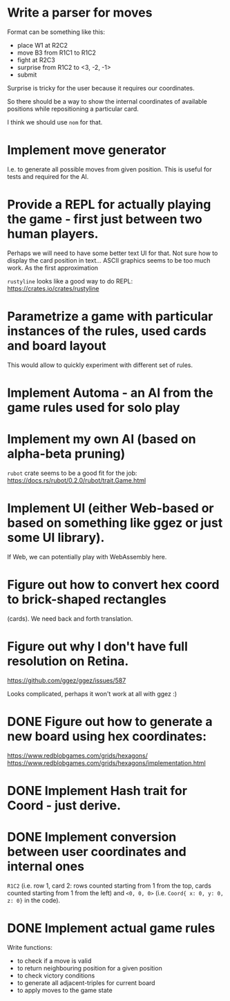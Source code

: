 # Write a parser for moves

Format can be something like this:

- place W1 at R2C2
- move B3 from R1C1 to R1C2
- fight at R2C3
- surprise from R1C2 to <3, -2, -1>
- submit

Surprise is tricky for the user because it requires our coordinates.

So there should be a way to show the internal coordinates of available
positions while repositioning a particular card.

I think we should use `nom` for that.

# Implement move generator

I.e. to generate all possible moves from given position. This is
useful for tests and required for the AI.

# Provide a REPL for actually playing the game - first just between two human players.

Perhaps we will need to have some better text UI for that. Not sure
how to display the card position in text... ASCII graphics seems to be
too much work. As the first approximation

`rustyline` looks like a good way to do REPL:
https://crates.io/crates/rustyline

# Parametrize a game with particular instances of the rules, used cards and board layout

This would allow to quickly experiment with different set of rules.

# Implement Automa - an AI from the game rules used for solo play

# Implement my own AI (based on alpha-beta pruning)

`rubot` crate seems to be a good fit for the job:
https://docs.rs/rubot/0.2.0/rubot/trait.Game.html

# Implement UI (either Web-based or based on something like ggez or just some UI library).

If Web, we can potentially play with WebAssembly here.

# Figure out how to convert hex coord to brick-shaped rectangles
  (cards). We need back and forth translation.

# Figure out why I don't have full resolution on Retina.
https://github.com/ggez/ggez/issues/587

Looks complicated, perhaps it won't work at all with ggez :)

# DONE Figure out how to generate a new board using hex coordinates:

https://www.redblobgames.com/grids/hexagons/
https://www.redblobgames.com/grids/hexagons/implementation.html

# DONE Implement Hash trait for Coord - just derive.

# DONE Implement conversion between user coordinates and internal ones

`R1C2` (i.e. row 1, card 2: rows counted starting from 1 from the top,
cards counted starting from 1 from the left) and `<0, 0, 0>` (i.e.
`Coord{ x: 0, y: 0, z: 0}` in the code).

# DONE Implement actual game rules

Write functions:
- to check if a move is valid
- to return neighbouring position for a given position
- to check victory conditions
- to generate all adjacent-triples for current board
- to apply moves to the game state

